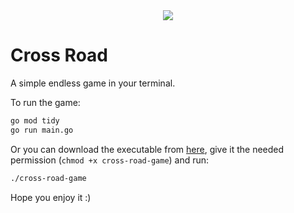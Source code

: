 
<div align="center">  <img src="https://user-images.githubusercontent.com/37025274/213434729-e7d19fb1-ff2a-4a2d-acd1-71a3dc5de297.gif">  </div>

# Cross Road
A simple endless game in your terminal.

To run the game:
```sh
go mod tidy
go run main.go
```

Or you can download the executable from [here](https://github.com/ashkan-jafarzadeh/cross-road-game/releases/download/V1.0.0/cross-road-game), give it the needed permission (`chmod +x cross-road-game`) and run:
```sh
./cross-road-game
```

Hope you enjoy it :)
